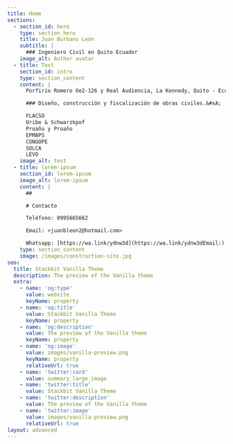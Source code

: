 ```yaml
---
title: Home
sections:
  - section_id: hero
    type: section_hero
    title: Juan Burbano León
    subtitle: |
      ### Ingeniero Civil en Quito Ecuador
    image_alt: Author avatar
  - title: Text
    section_id: intro
    type: section_content
    content: |
      Porfirio Romero Oe2-126 y Real Audiencia, La Kennedy, Quito - Ecuador

      ### Diseño, construcción y fiscalización de obras civiles.&#xA;

      FLACSO
      Uribe & Schwarzkpof
      Proaño y Proaño
      EPMAPS
      CONGOPE
      SOLCA
      LEVO
    image_alt: test
  - title: lorem-ipsum
    section_id: lorem-ipsum
    image_alt: lorem-ipsum
    content: |
      ##

      # Contacto

      Teléfono: 0995665662

      Email: <juanbleon2@hotmail.com>

      Whatsapp: [https://wa.link/ydnw3d](https://wa.link/ydnw3dEmail:)
    type: section_content
    image: /images/construction-site.jpg
seo:
  title: Stackbit Vanilla Theme
  description: The preview of the Vanilla theme
  extra:
    - name: 'og:type'
      value: website
      keyName: property
    - name: 'og:title'
      value: Stackbit Vanilla Theme
      keyName: property
    - name: 'og:description'
      value: The preview of the Vanilla theme
      keyName: property
    - name: 'og:image'
      value: images/vanilla-preview.png
      keyName: property
      relativeUrl: true
    - name: 'twitter:card'
      value: summary_large_image
    - name: 'twitter:title'
      value: Stackbit Vanilla Theme
    - name: 'twitter:description'
      value: The preview of the Vanilla theme
    - name: 'twitter:image'
      value: images/vanilla-preview.png
      relativeUrl: true
layout: advanced
---
```


